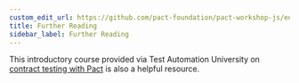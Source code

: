 ```yaml
---
custom_edit_url: https://github.com/pact-foundation/pact-workshop-js/edit/master/README.md
title: Further Reading
sidebar_label: Further Reading
---
```


This introductory course provided via Test Automation University on [contract testing with Pact](https://testautomationu.applitools.com/pact-contract-tests/) is also a helpful resource.
